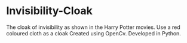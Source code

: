 # Invisibility-Cloak
The cloak of invisibility as shown in the Harry Potter movies.
Use a red coloured cloth as a cloak
Created using OpenCv.
Developed in Python.
